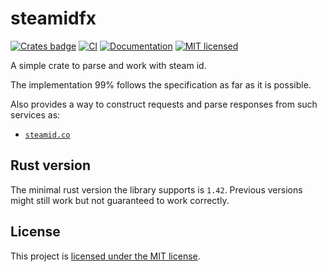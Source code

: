 # steamidfx
[![Crates badge](https://meritbadge.herokuapp.com/steamidfx)](https://crates.io/crates/steamidfx) 
[![CI](https://github.com/iddm/steamidfx/actions/workflows/ci.yml/badge.svg)](https://github.com/iddm/steamidfx/actions/workflows/ci.yml)
[![Documentation](https://docs.rs/steamidfx/badge.svg)](https://docs.rs/steamidfx)
[![MIT licensed](https://img.shields.io/badge/license-MIT-blue.svg)](./LICENSE)

A simple crate to parse and work with steam id.

The implementation 99% follows the specification as far as it is possible.

Also provides a way to construct requests and parse responses from such services as:

- [`steamid.co`](https://steamid.co)

## Rust version
The minimal rust version the library supports is `1.42`.
Previous versions might still work but not guaranteed to work correctly.

## License
This project is [licensed under the MIT license](https://github.com/iddm/steamidfx/blob/master/LICENSE).
